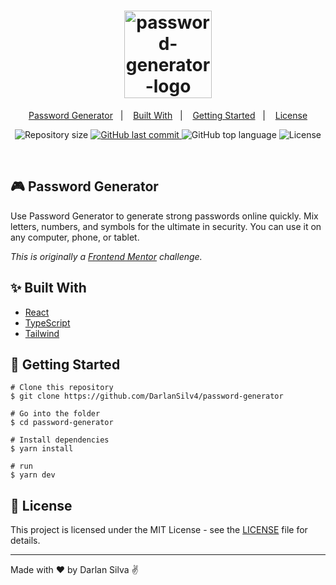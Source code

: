 <h1 align="center">
  <img alt="password-generator-logo" height="140px" title="password-generator" src="https://user-images.githubusercontent.com/77397497/201344795-dbed4b96-f9c4-469e-89e0-c27982f74960.svg" />

</h1>

<p align="center">
  <a href="#-password-generator">Password Generator</a>&nbsp;&nbsp;&nbsp;|&nbsp;&nbsp;&nbsp;
  <a href="#-built-with">Built With</a>&nbsp;&nbsp;&nbsp;|&nbsp;&nbsp;&nbsp;
  <a href="#-getting-started">Getting Started</a>&nbsp;&nbsp;&nbsp;|&nbsp;&nbsp;&nbsp;
  <a href="#-license">License</a>
</p>

<p align="center">
    <img alt="Repository size" src="https://img.shields.io/github/repo-size/DarlanSilv4/password-generator.svg?style=flat-square&color=64a4a">
 <a href="https://github.com/DarlanSilv4/password-generator/commits/master">
    <img alt="GitHub last commit" src="https://img.shields.io/github/last-commit/DarlanSilv4/password-generator.svg?style=flat-square&color=fb7c58">
  </a>
    <img alt="GitHub top language" src="https://img.shields.io/github/languages/top/DarlanSilv4/password-generator.svg?style=flat-square&color=f8cd65">
    <img alt="License" src="https://img.shields.io/static/v1?style=flat-square&label=license&message=MIT&color=a3ffae&labelColor=555555">
</p>

<br>

## 🎮 Password Generator

Use Password Generator to generate strong passwords online quickly. Mix letters, numbers, and symbols for the ultimate in security. You can use it on any computer, phone, or tablet.

_This is originally a [Frontend Mentor](https://www.frontendmentor.io/challenges/password-generator-app-Mr8CLycqjh) challenge._

## ✨ Built With

- [React](https://reactjs.org)
- [TypeScript](https://www.typescriptlang.org/)
- [Tailwind](https://tailwindcss.com/)

## 🚀 Getting Started

```
# Clone this repository
$ git clone https://github.com/DarlanSilv4/password-generator

# Go into the folder
$ cd password-generator

# Install dependencies
$ yarn install

# run
$ yarn dev

```

## 📄 License

This project is licensed under the MIT License - see the [LICENSE](LICENSE.md) file for details.

---

Made with ♥ by Darlan Silva :v:
